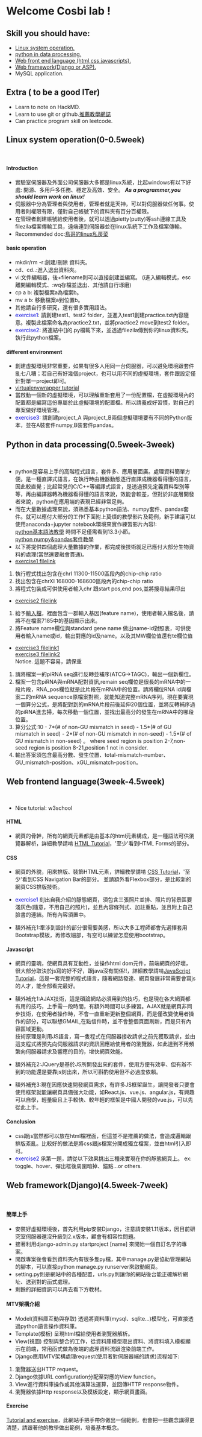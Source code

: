 # Welcome Cosbi lab !

## Skill you should have:
- [Linux system operation.](#linux)
- [python in data processing.](#python-p)
- [Web front end language (html,css,javascripts).](#front)
- [Web framework(Django or ASP).](#django)
- MySQL application.

## Extra ( to be a good ITer)
- Learn to note on HackMD.
- Learn to use git or github.[推薦教學網誌](http://blog.gogojimmy.net/2012/01/17/how-to-use-git-1-git-basic/)
- Can practice program skill on leetcode.
<h2 id='linux'>Linux system operation(0-0.5week)</h2><br/>

#### Introduction
- 實驗室伺服器及外面公司伺服器大多都是linux系統，比起windows有以下好處:
開源、多用戶多任務、穩定及高效、安全。
___As a programmer,you should learn work on linux!___
- 伺服器中分為管理者與使用者，管理者就是天神，可以對伺服器做任何事。使用者則權限有限，僅對自己帳號下的資料夾有百分百權限。
- 在管理者創建帳號給使用者後，就可以透過pietty(putty)等ssh連線工具及filezila檔案傳輸工具，遠端連到伺服器並在linux系統下工作及檔案傳輸。
- Recommended doc:[鳥哥的linux私房菜](http://linux.vbird.org/)

#### basic operation
- mkdir/rm -r:創建/刪除 資料夾。
- cd、cd..:進入退出資料夾。
- vi:文件編輯器，後+filename則可以直接創建並編寫。
(i進入編輯模式，esc離開編輯模式、:wq存檔並退出、其他請自行琢磨)
- cp a b: 複製檔案a為檔案b。
- mv a b: 移動檔案a到位置b。
- 其他請自行多研究，還有很多實用語法。
- <font color='#0000dd'>exercise1</font>:
請創建test1、test2 folder，並進入test1創建practice.txt內容隨意。複製此檔案命名為practice2.txt，並將practice2 move到test2 folder。
- <font color='#0000dd'>exercise2</font>:
將連結中[]的.py檔載下來，並透過filezila傳到你的linux資料夾。執行此python檔案。

#### different environment
- 創建虛擬環境非常重要，如果有很多人用同一台伺服器，可以避免環境跟套件亂七八糟；若自己有好幾個project，也可以用不同的虛擬環境，套件跟設定僅針對單一project即可。
- [virtualenvwrapper tutorial](https://www.itread01.com/content/1498915331.html)
- 當啟動一個新的虛擬環境，可以理解重新套用了一份配置檔，在虛擬環境內的配置都是編寫這份專屬於此虛擬環境的配置檔。所以請養成好習慣，對自己的專案做好環境管理。
- <font color='#0000dd'>exercise3</font>:
請創建project_A 與project_B兩個虛擬環境要有不同的Python版本，並在A裝套件numpy,B裝套件pandas。
<h2 id='python-p'>Python in data processing(0.5week-3week)</h2><br/>

- python是容易上手的高階程式語言，套件多、應用層面廣。處理資料簡單方便。是一種直譯式語言，在執行時由機器動態逐行直譯成機器看得懂的語言，因此較直覺；比起常見的C/C++等編譯式語言，是透過預先定義資料型別等等，再由編譯器轉為機器看得懂的語言來說，效能會較差，但對於非底層開發者來說，python在應用端的表現已經非常足夠。
- 而在大量數據處理來說，須熟悉基本python語法、numpy套件、pandas套件。就可以應付大部分的工作!下面附上莫煩的教學影片及範例，新手建議可以使用anaconda+jupyter notebook環境來實作練習影片內容!:<br />
[python基本語法教學](https://morvanzhou.github.io/tutorials/python-basic/basic/) 時間不足僅需看到13.3小節。<br />
[python numpy&pandas套件教學](https://morvanzhou.github.io/tutorials/data-manipulation/np-pd/)
- 以下將提供四個處理大量數據的作業，都完成後技術就足已應付大部分生物資料的處理(當然還要融會貫通)。
- [exercise1 filelink](https://drive.google.com/file/d/1EzioIk9BDTVrimi0Vs6f0K-f8GJXM9E4/view?usp=sharing)<br />
1. 執行程式找出包含在chrI 11300-11500區段內的chip-chip ratio<br />
2. 找出包含在chrXI 168000-168600區段內的chip-chip ratio<br />
3. 將程式包裝成可供使用者輸入chr 跟start pos,end pos,並將搜尋結果印出<br />
- [exercise2 filelink](https://drive.google.com/file/d/1HOhuA-f3UB8wYcFdcfp5Pnb9hIeSkLDc/view?usp=sharing)<br />
1. 給予[輸入檔](https://drive.google.com/file/d/1PQw64uJRBR_DhHXFeP-FviEP1YoWDp7b/view?usp=sharing)，裡面包含一群輸入基因(feature name)，使用者輸入檔名後，請將不在檔案7185中的基因顯示出來。
2. 將Feature name欄位與standard gene name 做出name-id對照表，可供使用者輸入name或id，輸出對應的id及name。以及其MW欄位值還有te欄位值<br />

- [exercise3 filelink1](https://drive.google.com/file/d/1rG6Zxgwa19EzkKdNHDGvZk9HkFYbAJAW/view?usp=sharing)<br />
[exercise3 filelink2](https://drive.google.com/file/d/1YT7ONUzKMRNBBys-RSHbqkJYCP6fKQ7A/view?usp=sharing)<br />
Notice. 這題不容易，請保重
1. 請將檔案一的piRNA seq進行反轉並補序(ATCG->TAGC)，輸出一個新欄位。
2. 檔案一包含piRNA與mRNA配對資訊,remain seq欄位是很長的mRNA中的一段片段，RNA_pos欄位就是此片段在mRNA中的位置。請將欄位RNA id與檔案二的mRNA sequence原檔案對照，就能知道完整mRNA序列。現在要實現一個算分公式，是將配對到的mRNA片段前後延伸20個位置，並將反轉補序過的piRNA進去掃，每次移動一個位置，並找出最高分的發生在mRNA中的哪段位置。
3. 算分公式:10 - 7*(# of non-GU mismatch in seed) - 1.5*(# of GU
mismatch in seed) - 2*(# of non-GU mismatch in non-seed) - 1.5*(# of
GU mismatch in non-seed) 。
where seed region is position 2-7,non-seed region is position 8-21,position 1 not in consider.
4. 輸出答案須包含最高分數、發生位置、total-mismatch-number、GU_mismatch-position、xGU_mismatch-position。

<h2 id='front'>Web frontend language(3week-4.5week)</h2><br/>

- Nice tutorial: w3school

#### HTML
- 網頁的骨幹，所有的網頁元素都是由基本的html元素構成，是一種語法可供瀏覽器解析，詳細教學請啃
[HTML Tutorial](https://www.w3schools.com/html/default.asp)，'至少'看到HTML Forms的部分。

#### CSS
- 網頁的外貌，用來排版、裝飾HTML元素，詳細教學請啃
[CSS Tutorial](https://www.w3schools.com/css/default.asp)，'至少'看到CSS Navigation Bar的部分。
並請額外看Flexbox部分，是比較新的網頁CSS排版技術。
- <font color='#0000dd'>exercise1</font>
刻出自我介紹的靜態網頁，須包含三張照片並排、照片的背景區要淺灰色(隨意，不用自己的照片)，並且內容條列式、加註重點，並且附上自己臉書的連結。所有內容須置中。

- 額外補充1:牽涉到設計的部分很需要美感，所以大多工程師都會先選擇套用Bootstrap模板，再修改細部，有空可以練習怎麼使用bootstrap。

#### Javascript
- 網頁的靈魂，使網頁具有互動性，並操作html dom元件，前端網頁的好壞，很大部分取決於js寫的好不好，跟java沒有關係!!，詳細教學請啃[JavaScript Tutorial](https://www.w3schools.com/js/default.asp)，這是一套完整的程式語言，隨著網路發達、網頁發展非常需要會寫js的人才，能全部看完最好。<br />

- 額外補充1:AJAX技術，這是碩論網站必須用到的技巧，也是現在各大網頁都有用的技巧，上手需一段時間，有額外時間可以多練習。AJAX就是網頁非同步技術，在使用者操作時，不會一直重新更新整個網頁，而是僅改變使用者操作的部分，可以聯想GMAIL,在點信件時，並不會整個頁面刷新，而是只有內容區域更動。<br />
技術原理是利用JS語言，寫一隻程式在伺服器接收請求之前先獲取請求，並由這支程式將預先向伺服器請求的資訊回應給使用者的瀏覽器，如此達到不用頻繁向伺服器請求及響應的目的，增快網頁效能。<br/>

- 額外補充2:JQuery是基於JS所開發出來的套件，使用方便有效率、但有辦不到的功能還是要靠js刻出來，所以可斟酌使用但不必過度依賴。<br/>

- 額外補充3:現在因應快速開發網頁需求，有許多JS框架誕生，讓開發者只要會使用框架就能讓網頁具備強大功能，如React.js、vue.js、angular.js，有興趣可以自學，輕量級且上手較快、較年輕的框架是中國人開發的vue.js，可以先從此上手。<br/>
 
#### Conclusion
- css跟js當然都可以放在html檔裡面，但這並不是推薦的做法，會造成邏輯跟排版紊亂。比較好的做法是將css跟js檔案分開成獨立檔案，並由html引入即可。
- <font color='#0000dd'>exercise2</font>
承第一題，請從以下效果挑出三種來實現在你的靜態網頁上。
ex: toggle、hover、彈出框後周圍暗掉、錨點...or others.
<h2 id='django'>Web framework(Django)(4.5week-7week)</h2><br/>

#### 簡單上手
- 安裝好虛擬環境後，首先利用pip安裝Django，注意請安裝1.11版本，因目前研究室伺服器還沒升級到2.x版本，顧會有相容性問題。
- 接著利用django-admin.py startproject [name] 來開始一個自訂名字的專案。
- 開啟專案後會看到資料夾內有很多隻py檔，其中manage.py是協助管理網站的腳本，可以直接python manage.py runserver來啟動網頁。
- setting.py則是網站中的各種配置，urls.py則讓你的網站後台能正確解析網址、送到對的函式處理。
- 剩餘的詳細資訊可以再去看下方教材。

#### MTV架構介紹
- Model(資料庫互動與存取)
透過將資料庫(mysql、sqlite...)模型化，可直接透過python語言操作資料庫。
- Template(模板)
呈現html檔給使用者瀏覽器解析。
- View(視圖)
控制與整合的工作，從資料庫模型取出資料、將資料填入模板顯示在前端，常用函式做為後端的處理資料流跟渲染前端工作。
- Django應用MTV架構處理request(使用者對伺服器端的請求)流程如下:
1. 瀏覽器送出HTTP request。
2. Django依據URL configuration分配至對應的View function。
3. View進行資料庫操作或其他演算法運算，並回傳HTTP response物件。
4. 瀏覽器依據Http response以及模板設定，顯示網頁畫面。

#### Exercise
[Tutorial and exercise](https://djangogirlstaipei.gitbooks.io/django-girls-taipei-tutorial/)，此網站手把手帶你做出一個範例，也會把一些觀念講得更清楚，請跟著他的教學做出範例，培養基本概念。

